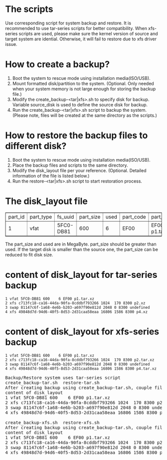 # The scripts
Use corresponding script for system backup and restore.
It is recommended to use tar-series scripts for better compatibility. 
When xfs-series scripts are used, please make sure the kernel version of source and target system are idential. Otherwise, it will fail to restore due to xfs driver issue. 

# How to create a backup?
1. Boot the system to rescue mode using installation media(ISO/USB).
2. Mount formatted disk/partition to the system. (Optional. Only needed when your system memory is not large enough for storing the backup file.)
3. Modify the create_backup-<tar|xfs>.sh to specify disk for backup. Variable source_disk is used to define the source disk for backup.
4. Run the create_backup-<tar|xfs>.sh script to backup the system. (Please note, files will be created at the same directory as the scripts.)

# How to restore the backup files to different disk?
1. Boot the system to rescue mode using installation media(ISO/USB).
2. Place the backup files and scripts to the same directory. 
3. Modify the disk_layout file per your reference. (Optional. Detailed information of the file is listed below.)
4. Run the restore-<tar|xfs>.sh script to start restoration process.

# The disk_layout file
<table border=1>
<tr><td>part_id</td><td>part_type</td><td>fs_uuid</td><td>part_size</td><td>used</td><td>part_code</td><td>part_backup</td></tr>
<tr><td>1</td><td>vfat</td><td>5FC0-DB81</td><td>600</td><td>6</td><td>EF00</td><td>EF00 p1.tar.xz</td></tr>
</table>
    The part_size and used are in MegaByte. part_size should be greater than used. If the target disk is smaller than the source one, the part_size can be reduced to fit disk size.

# content of disk_layout for tar-series backup
    1 vfat 5FC0-DB81 600    6 EF00 p1.tar.xz
    2 xfs c713fc18-ca16-44da-90fa-8cddbf793266 1024  170 8300 p2.xz
    3 swap 81147c6f-1a68-4e6b-b203-a697f90e812d 2048 0 8300 undefined
    4 xfs 49848d7d-94d6-40f5-8d53-2d31caa58eaa 16806 1586 8300 p4.xz

# content of disk_layout for xfs-series backup
    1 vfat 5FC0-DB81 600    6 EF00 p1.tar.xz
    2 xfs c713fc18-ca16-44da-90fa-8cddbf793266 1024  170 8300 p2.tar.xz
    3 swap 81147c6f-1a68-4e6b-b203-a697f90e812d 2048 0 8300 undefined
    4 xfs 49848d7d-94d6-40f5-8d53-2d31caa58eaa 16806 1586 8300 p4.tar.xz

<pre>
Backup/Restore system uses tar-series script
create_backup-tar.sh  restore-tar.sh
After creating backup using create_backup-tar.sh, couple files will be generated. Script will create backup files for vfat and xfs partitions. The disk_layout file is used for restoration. 
content of disk_layout
1 vfat 5FC0-DB81 600    6 EF00 p1.tar.xz
2 xfs c713fc18-ca16-44da-90fa-8cddbf793266 1024  170 8300 p2.xz
3 swap 81147c6f-1a68-4e6b-b203-a697f90e812d 2048 0 8300 undefined
4 xfs 49848d7d-94d6-40f5-8d53-2d31caa58eaa 16806 1586 8300 p4.xz

create_backup-xfs.sh  restore-xfs.sh
After creating backup using create_backup-tar.sh, couple files will be generated. Script will create backup files for vfat and xfs partitions. The disk_layout file is used for restoration.
content of disk_layout 
1 vfat 5FC0-DB81 600    6 EF00 p1.tar.xz
2 xfs c713fc18-ca16-44da-90fa-8cddbf793266 1024  170 8300 p2.tar.xz
3 swap 81147c6f-1a68-4e6b-b203-a697f90e812d 2048 0 8300 undefined
4 xfs 49848d7d-94d6-40f5-8d53-2d31caa58eaa 16806 1586 8300 p4.tar.xz
</pre>
